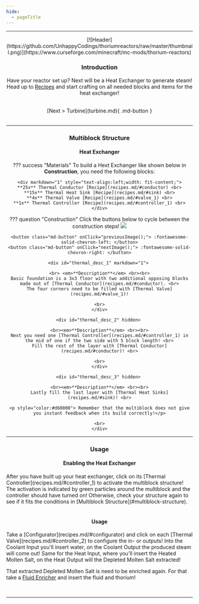 ```yaml
---
hide:
  - pageTitle
---
```


<center>
<hr>
[![Header](https://github.com/UnhappyCodings/thoriumreactors/raw/master/thumbnail.png)](https://www.curseforge.com/minecraft/mc-mods/thorium-reactors)

### Introduction

Have your reactor set up? Next will be a Heat Exchanger to generate steam! <br>
Head up to [Recipes](#recipes) and start crafting on all needed blocks and items for the heat exchanger!

<br>
[Next > Turbine](turbine.md){ .md-button }
<br><br>
<hr>

### Multiblock Structure

#### Heat Exchanger

??? success "Materials"
    To build a Hext Exchanger like shown below in **Construction**, you need the following blocks:

    <div markdown="1" style="text-align:left;width: fit-content;">
    **25x** Thermal Conductor [Recipe](recipes.md/#conductor) <br>
    **15x** Thermal Heat Sink [Recipe](recipes.md/#sink) <br>
    **4x** Thermal Valve [Recipe](recipes.md/#valve_1) <br>
    **1x** Thermal Controller [Recipe](recipes.md/#controller_1) <br>
    </div>

??? question "Construction"
    Click the buttons below to cycle between the construction steps!
    <img src="/img/thermal_build_1.png" id="thermal-build">

    <button class="md-button" onClick="previousImage();"> :fontawesome-solid-chevron-left: </button>
    <button class="md-button" onClick="nextImage();"> :fontawesome-solid-chevron-right: </button>

    <div id="thermal_desc_1" markdown="1"> 

    <br> <em>**Description**</em> <br><br>
    Basic foundation is a 3x3 floor with two additional opposing blocks made out of [Thermal Conductor](recipes.md/#conductor). <br>
    The four corners need to be filled with [Thermal Valve](recipes.md/#valve_1)!
    
    <br>
    </div>
    
    <div id="thermal_desc_2" hidden> 

    <br><em>**Description**</em> <br><br>
    Next you need one [Thermal Controller](recipes.md/#controller_1) in the mid of one if the two side with 5 block length! <br>
    Fill the rest of the layer with [Thermal Conductor](recipes.md/#conductor)! <br>

    <br>
    </div>
    
    <div id="thermal_desc_3" hidden> 

    <br><em>**Description**</em> <br><br>
    Lastly fill the last layer with [Thermal Heat Sinks](recipes.md/#sink)! <br>
    
    <p style="color:#d60000"> Remember that the multiblock does not give you instant feedback when its build correctly!</p>
    
    <br>
    </div>
<hr>

### Usage

#### Enabling the Heat Exchanger

<div markdown="1" style="text-align:left;">
After you have built up your heat exchanger, click on its [Thermal Controller](recipes.md/#controller_1) to activate the multiblock structure!
The activation is indicated by green particles around the multiblock and the controller should have turned on!
Otherwise, check your structure again to see if it fits the conditions in [Multiblock Structure](#multiblock-structure).
</div>

<br>

#### Usage

<div markdown="1" style="text-align:left;">
Take a [Configurator](recipes.md/#configurator) and click on each [Thermal Valve](recipes.md/#controller_2) to configure the in- or outputs! 
Into the Coolant Input you'll insert water, on the Coolant Output the produced steam will come out!
Same for the Heat Input, where you'll insert the Heated Molten Salt, on the Heat Output will the Depleted Molten Salt extracted!

That extracted Depleted Molten Salt is need to be enriched again. For that take a [Fluid Enricher](recipes.md/#fluid-enricher) and insert the fluid and thorium!
</div>
<br>

<hr>

<script>

  function nextImage() {
    let element = document.getElementById("thermal-build");
    let src = element.src;
    let nextInt = parseInt(src.split("build_")[1].split(".")[0]) + 1;
    if (nextInt <= 5) {
      document.getElementById("thermal_desc_" + nextInt).hidden = false;
      document.getElementById("thermal_desc_" + (nextInt - 1)).hidden = true;
      element.src = "/img/thermal_build_" + nextInt + ".png";
    }
  }

  function previousImage() {
    let element = document.getElementById("thermal-build");
    let src = element.src;
    let nextInt = parseInt(src.split("build_")[1].split(".")[0]) - 1;
    if (nextInt >= 1) {
      document.getElementById("thermal_desc_" + nextInt).hidden = false;
      document.getElementById("thermal_desc_" + (nextInt + 1)).hidden = true;
      element.src = "/img/thermal_build_" + nextInt + ".png";
    }
  }

</script>